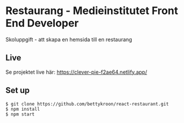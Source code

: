 # Restaurang - Medieinstitutet Front End Developer
Skoluppgift - att skapa en hemsida till en restaurang

## Live
Se projektet live här: https://clever-pie-f2ae64.netlify.app/

## Set up
```
$ git clone https://github.com/bettykroon/react-restaurant.git
$ npm install
$ npm start
```

